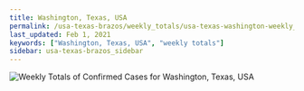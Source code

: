 ```yaml
---
title: Washington, Texas, USA
permalink: /usa-texas-brazos/weekly_totals/usa-texas-washington-weekly_totals.html
last_updated: Feb 1, 2021
keywords: ["Washington, Texas, USA", "weekly totals"]
sidebar: usa-texas-brazos_sidebar
---
```


![Weekly Totals of Confirmed Cases for Washington, Texas, USA](/covid_tracker/images/graphs/usa-texas-washington-weekly_totals_graph.png)
